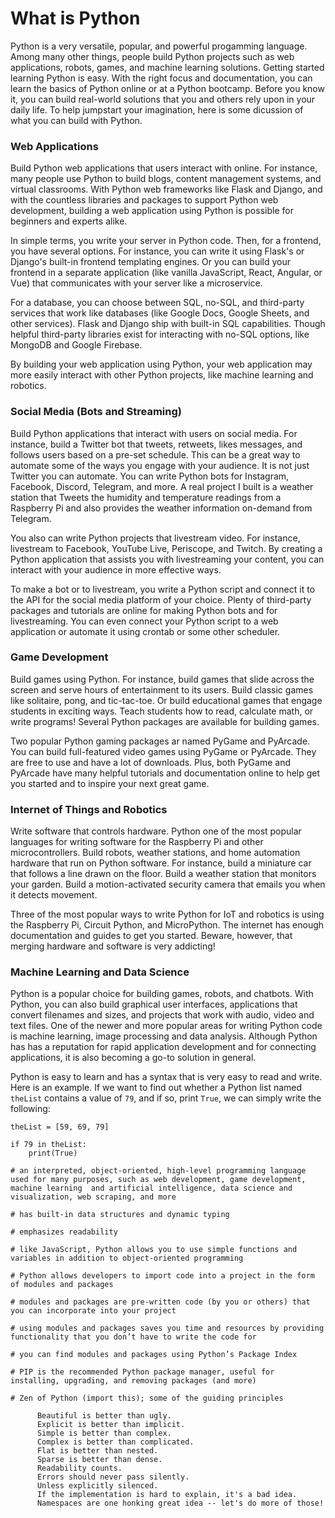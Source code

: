 # What is Python

Python is a very versatile, popular, and powerful progamming language. Among many other things, people build Python projects such as web applications, robots, games, and machine learning solutions. Getting started learning Python is easy. With the right focus and documentation, you can learn the basics of Python online or at a Python bootcamp. Before you know it, you can build real-world solutions that you and others rely upon in your daily life. To help jumpstart your imagination, here is some dicussion of what you can build with Python.

### Web Applications

Build Python web applications that users interact with online. For instance, many people use Python to build blogs, content management systems, and virtual classrooms. With Python web frameworks like Flask and Django, and with the countless libraries and packages to support Python web development, building a web application using Python is possible for beginners and experts alike. 

In simple terms, you write your server in Python code. Then, for a frontend, you have several options. For instance, you can write it using Flask's or Django's built-in frontend templating engines. Or you can build your frontend in a separate application (like vanilla JavaScript, React, Angular, or Vue) that communicates with your server like a microservice. 

For a database, you can choose between SQL, no-SQL, and third-party services that work like databases (like Google Docs, Google Sheets, and other services). Flask and Django ship with built-in SQL capabilities. Though helpful third-party libraries exist for interacting with no-SQL options, like MongoDB and Google Firebase.

By building your web application using Python, your web application may more easily interact with other Python projects, like machine learning and robotics.

### Social Media (Bots and Streaming)

Build Python applications that interact with users on social media. For instance, build a Twitter bot that tweets, retweets, likes messages, and follows users based on a pre-set schedule. This can be a great way to automate some of the ways you engage with your audience. It is not just Twitter you can automate. You can write Python bots for Instagram, Facebook, Discord, Telegram, and more. A real project I built is a weather station that Tweets the humidity and temperature readings from a Raspberry Pi and also provides the weather information on-demand from Telegram.

You also can write Python projects that livestream video. For instance, livestream to Facebook, YouTube Live, Periscope, and Twitch. By creating a Python application that assists you with livestreaming your content, you can interact with your audience in more effective ways.

To make a bot or to livestream, you write a Python script and connect it to the API for the social media platform of your choice. Plenty of third-party packages and tutorials are online for making Python bots and for livestreaming. You can even connect your Python script to a web application or automate it using crontab or some other scheduler.

### Game Development

Build games using Python. For instance, build games that slide across the screen and serve hours of entertainment to its users. Build classic games like solitaire, pong, and tic-tac-toe. Or build educational games that engage students in exciting ways. Teach students how to read, calculate math, or write programs! Several Python packages are available for building games.

Two popular Python gaming packages ar named PyGame and PyArcade. You can build full-featured video games using PyGame or PyArcade. They are free to use and have a lot of downloads. Plus, both PyGame and PyArcade have many helpful tutorials and documentation online to help get you started and to inspire your next great game.

### Internet of Things and Robotics

Write software that controls hardware. Python one of the most popular languages for writing software for the Raspberry Pi and other microcontrollers. Build robots, weather stations, and home automation hardware that run on Python software. For instance, build a miniature car that follows a line drawn on the floor. Build a weather station that monitors your garden. Build a motion-activated security camera that emails you when it detects movement.

Three of the most popular ways to write Python for IoT and robotics is using the Raspberry Pi, Circuit Python, and MicroPython. The internet has enough documentation and guides to get you started. Beware, however, that merging hardware and software is very addicting! 

### Machine Learning and Data Science




Python is a popular choice for building games, robots, and chatbots. With Python, you can also build graphical user interfaces, applications that convert filenames and sizes, and projects that work with audio, video and text files. One of the newer and more popular areas for writing Python code is machine learning, image processing and data analysis. Although Python has has a reputation for rapid application development and for connecting applications, it is also becoming a go-to solution in general. 


Python is easy to learn and has a syntax that is very easy to read and write. Here is an example. If we want to find out whether a Python list named ```theList``` contains a value of ```79```, and if so, print ```True```, we can simply write the following:

```
theList = [59, 69, 79]

if 79 in theList:
    print(True)

```


```
# an interpreted, object-oriented, high-level programming language used for many purposes, such as web development, game development, machine learning  and artificial intelligence, data science and visualization, web scraping, and more

# has built-in data structures and dynamic typing

# emphasizes readability 

# like JavaScript, Python allows you to use simple functions and variables in addition to object-oriented programming 

# Python allows developers to import code into a project in the form of modules and packages

# modules and packages are pre-written code (by you or others) that you can incorporate into your project

# using modules and packages saves you time and resources by providing functionality that you don’t have to write the code for

# you can find modules and packages using Python’s Package Index

# PIP is the recommended Python package manager, useful for installing, upgrading, and removing packages (and more)

# Zen of Python (import this); some of the guiding principles

      Beautiful is better than ugly.
      Explicit is better than implicit.
      Simple is better than complex.
      Complex is better than complicated.
      Flat is better than nested.
      Sparse is better than dense.
      Readability counts.
      Errors should never pass silently.
      Unless explicitly silenced.
      If the implementation is hard to explain, it's a bad idea.
      Namespaces are one honking great idea -- let's do more of those!

```

